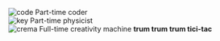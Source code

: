 ![code](https://user-images.githubusercontent.com/109796545/213822823-25835dc6-7fef-4a80-8f8a-ca53e39fe101.png) Part-time coder<br>
![key](https://user-images.githubusercontent.com/109796545/213823187-31eabcfe-59f6-49ff-a3ce-a500876e550d.png) Part-time physicist <br>
![crema](https://user-images.githubusercontent.com/109796545/213822946-5eee11b1-eb3e-4e4f-ad27-50ec8dfa0b50.png) Full-time creativity machine **trum trum trum tici-tac**<br>
<!---
saitunc/saitunc is a ✨ special ✨ repository because its `README.md` (this file) appears on your GitHub profile.
You can click the Preview link to take a look at your changes.
--->
